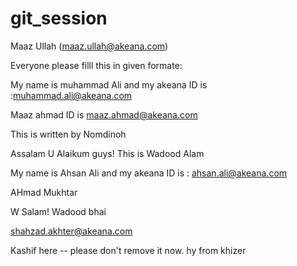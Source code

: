 # git_session

Maaz Ullah (maaz.ullah@akeana.com)


Everyone please filll this in given formate:


My name is muhammad Ali and my akeana ID is  :muhammad.ali@akeana.com


Maaz ahmad ID is maaz.ahmad@akeana.com

This is written by Nomdinoh


Assalam U Alaikum guys! This is Wadood Alam


 My name is Ahsan Ali and my akeana ID is : ahsan.ali@akeana.com


AHmad Mukhtar


W Salam! Wadood bhai

shahzad.akhter@akeana.com



Kashif here --  please don't remove it now.
hy from khizer